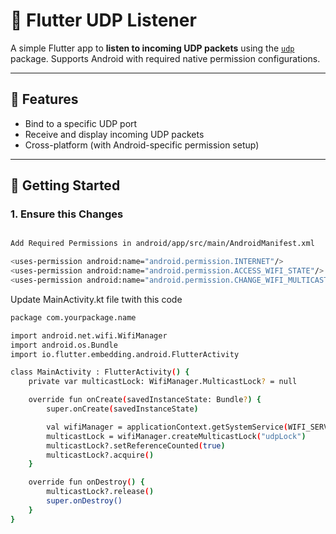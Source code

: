 # 📡 Flutter UDP Listener

A simple Flutter app to **listen to incoming UDP packets** using the [`udp`](https://pub.dev/packages/udp) package. Supports Android with required native permission configurations.

---

## 🔧 Features

- Bind to a specific UDP port
- Receive and display incoming UDP packets
- Cross-platform (with Android-specific permission setup)

---

## 🚀 Getting Started

### 1. Ensure this Changes

```bash

Add Required Permissions in android/app/src/main/AndroidManifest.xml

<uses-permission android:name="android.permission.INTERNET"/>
<uses-permission android:name="android.permission.ACCESS_WIFI_STATE"/>
<uses-permission android:name="android.permission.CHANGE_WIFI_MULTICAST_STATE"/>

```
Update MainActivity.kt file twith this code

```bash
package com.yourpackage.name

import android.net.wifi.WifiManager
import android.os.Bundle
import io.flutter.embedding.android.FlutterActivity

class MainActivity : FlutterActivity() {
    private var multicastLock: WifiManager.MulticastLock? = null

    override fun onCreate(savedInstanceState: Bundle?) {
        super.onCreate(savedInstanceState)

        val wifiManager = applicationContext.getSystemService(WIFI_SERVICE) as WifiManager
        multicastLock = wifiManager.createMulticastLock("udpLock")
        multicastLock?.setReferenceCounted(true)
        multicastLock?.acquire()
    }

    override fun onDestroy() {
        multicastLock?.release()
        super.onDestroy()
    }
}
